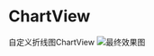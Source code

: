 # ChartView
自定义折线图ChartView
![最终效果图](http://upload-images.jianshu.io/upload_images/1801191-4c034d522ef045b8.gif?imageMogr2/auto-orient/strip)
